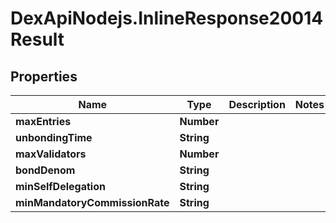 # DexApiNodejs.InlineResponse20014Result

## Properties

Name | Type | Description | Notes
------------ | ------------- | ------------- | -------------
**maxEntries** | **Number** |  | 
**unbondingTime** | **String** |  | 
**maxValidators** | **Number** |  | 
**bondDenom** | **String** |  | 
**minSelfDelegation** | **String** |  | 
**minMandatoryCommissionRate** | **String** |  | 


